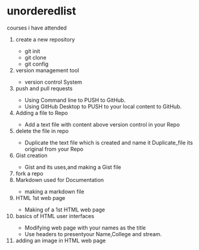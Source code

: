 # unorderedlist
courses i have attended
<ol>
  <li>create a new repository</li>
   <ul>
      <li>git init</li>
      <li>git clone</li>
      <li>git config</li>
    </ul>
   </li>
  <li>version management tool</li>
  <ul>
      <li>version control System</li>
  </ul>
  </li>
 <li>push and pull requests</li>
  <ul>
      <li>Using Command line to PUSH to GitHub.</li>
       <li>Using GitHub Desktop to PUSH to your local content to GitHub.</li>
  </ul>
 </li>
 <li>Adding a file to Repo</li>
  <ul>
      <li>Add a text file with content above version control in your Repo</li>
  </ul>
  <l/i>
  <li>delete the file in repo</li>
  <ul>
      <li>Duplicate the text file which is created and name it Duplicate_file its original from your Repo</li>
  </ul>
  </li>
  <li>Gist creation</li>
  <ul>
      <li>Gist and its uses,and making a Gist file</li>
  </ul>
  </li>
  <li>fork a repo</li>
  <li>Markdown used for Documentation</li>
  <ul>
       <li>making a markdown file</li>   
  </ul>
  </li>
  <li>HTML 1st web page</li>
  <ul>
       <li>Making of a 1st HTML web page</li>
  </ul>
  </li>
  <li>basics of HTML user interfaces</li>
  <ul>
       <li>Modifying web page with your names as the title</li>
       <li>Use headers to presentyour Name,College and stream.</li>
  </ul>
  </li>
  <li>adding an image in HTML web page</li>
</ol>
